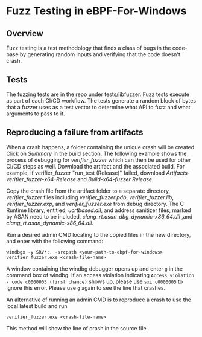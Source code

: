 # Fuzz Testing in eBPF-For-Windows

## Overview
Fuzz testing is a test methodology that finds a class of bugs in the code-base
by generating random inputs and verifying that the code doesn't crash.

## Tests
The fuzzing tests are in the repo under tests/libfuzzer. Fuzz tests execute as part
of each CI/CD workflow. The tests generate a random block of bytes that a fuzzer
uses as a test vector to determine what API to fuzz and what arguments to pass to it.

## Reproducing a failure from artifacts
When a crash happens, a folder containing the unique crash will be created. Click on *Summary* in the build section. The following example shows the process of debugging for *verifier_fuzzer* which can then be used for other CI/CD steps as well.
Download the artifact and the associated build.  For example, if verifier_fuzzer "run_test (Release)" failed, download *Artifacts-verifier_fuzzer-x64-Release* and *Build-x64-fuzzer Release*.

Copy the crash file from the artifact folder to a separate directory,  *verifier_fuzzer* files including *verifier_fuzzer.pdb*, *verifier_fuzzer.lib*, *verifier_fuzzer.exp*, and *verifier_fuzzer.exe* from debug directory. The C Runtime library, entitled, *ucrtbased.dll*, and address sanitizer files, marked by ASAN need to be included, *clang_rt.asan_dbg_dynamic-x86_64.dll* ,and *clang_rt.asan_dynamic-x86_64.dll*.

Run a desired admin CMD locating to the copied files in the new directory, and enter with the following command:
```
windbgx -y SRV*;. -srcpath <your-path-to-ebpf-for-windows> verifier_fuzzer.exe <crash-file-name>
```
A window containing the windbg debugger opens up and enter ```g``` in the command box of windbg. If an access violation indicating ```Access violation - code c0000005 (first chance)``` shows up, please use ```sxi c0000005``` to ignore this error. Please use ```g``` again to see the line that crashes.

An alternative of running an admin CMD is to reproduce a crash to use the local latest build and run
```
verifier_fuzzer.exe <crash-file-name>
```
This method will show the line of crash in the source file.
